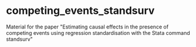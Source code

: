 # competing_events_standsurv
Material for the paper "Estimating causal effects in the presence of competing events using regression standardisation with the Stata command standsurv"
